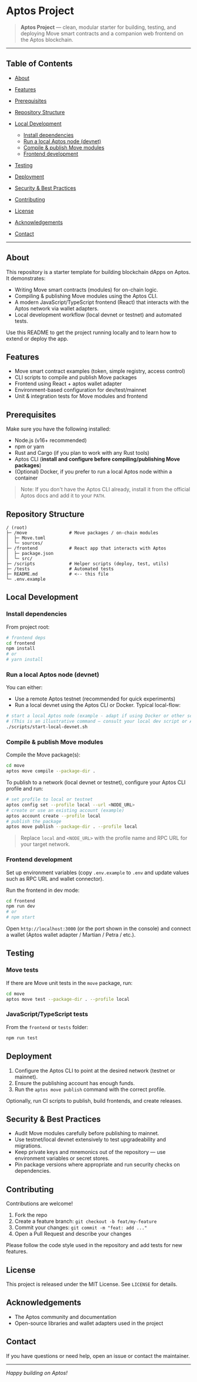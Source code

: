 # Aptos Project

> **Aptos Project** — clean, modular starter for building, testing, and deploying Move smart contracts and a companion web frontend on the Aptos blockchain.

---

## Table of Contents

* [About](#about)
* [Features](#features)
* [Prerequisites](#prerequisites)
* [Repository Structure](#repository-structure)
* [Local Development](#local-development)

  * [Install dependencies](#install-dependencies)
  * [Run a local Aptos node (devnet)](#run-a-local-aptos-node-devnet)
  * [Compile & publish Move modules](#compile--publish-move-modules)
  * [Frontend development](#frontend-development)
* [Testing](#testing)
* [Deployment](#deployment)
* [Security & Best Practices](#security--best-practices)
* [Contributing](#contributing)
* [License](#license)
* [Acknowledgements](#acknowledgements)
* [Contact](#contact)

---

## About

This repository is a starter template for building blockchain dApps on Aptos. It demonstrates:

* Writing Move smart contracts (modules) for on-chain logic.
* Compiling & publishing Move modules using the Aptos CLI.
* A modern JavaScript/TypeScript frontend (React) that interacts with the Aptos network via wallet adapters.
* Local development workflow (local devnet or testnet) and automated tests.

Use this README to get the project running locally and to learn how to extend or deploy the app.

## Features

* Move smart contract examples (token, simple registry, access control)
* CLI scripts to compile and publish Move packages
* Frontend using React + aptos wallet adapter
* Environment-based configuration for dev/test/mainnet
* Unit & integration tests for Move modules and frontend

## Prerequisites

Make sure you have the following installed:

* Node.js (v16+ recommended)
* npm or yarn
* Rust and Cargo (if you plan to work with any Rust tools)
* Aptos CLI (**install and configure before compiling/publishing Move packages**)
* (Optional) Docker, if you prefer to run a local Aptos node within a container

> Note: If you don't have the Aptos CLI already, install it from the official Aptos docs and add it to your `PATH`.

## Repository Structure

```
/ (root)
├─ /move                # Move packages / on-chain modules
│  ├─ Move.toml
│  └─ sources/
├─ /frontend            # React app that interacts with Aptos
│  ├─ package.json
│  └─ src/
├─ /scripts             # Helper scripts (deploy, test, utils)
├─ /tests               # Automated tests
├─ README.md            # <-- this file
└─ .env.example
```

## Local Development

### Install dependencies

From project root:

```bash
# frontend deps
cd frontend
npm install
# or
# yarn install
```

### Run a local Aptos node (devnet)

You can either:

* Use a remote Aptos testnet (recommended for quick experiments)
* Run a local devnet using the Aptos CLI or Docker. Typical local-flow:

```bash
# start a local Aptos node (example - adapt if using Docker or other scripts)
# (This is an illustrative command — consult your local dev script or Aptos docs)
./scripts/start-local-devnet.sh
```

### Compile & publish Move modules

Compile the Move package(s):

```bash
cd move
aptos move compile --package-dir .
```

To publish to a network (local devnet or testnet), configure your Aptos CLI profile and run:

```bash
# set profile to local or testnet
aptos config set --profile local --url <NODE_URL>
# create or use an existing account (example)
aptos account create --profile local
# publish the package
aptos move publish --package-dir . --profile local
```

> Replace `local` and `<NODE_URL>` with the profile name and RPC URL for your target network.

### Frontend development

Set up environment variables (copy `.env.example` to `.env` and update values such as RPC URL and wallet connector).

Run the frontend in dev mode:

```bash
cd frontend
npm run dev
# or
# npm start
```

Open `http://localhost:3000` (or the port shown in the console) and connect a wallet (Aptos wallet adapter / Martian / Petra / etc.).

## Testing

### Move tests

If there are Move unit tests in the `move` package, run:

```bash
cd move
aptos move test --package-dir . --profile local
```

### JavaScript/TypeScript tests

From the `frontend` or `tests` folder:

```bash
npm run test
```

## Deployment

1. Configure the Aptos CLI to point at the desired network (testnet or mainnet).
2. Ensure the publishing account has enough funds.
3. Run the `aptos move publish` command with the correct profile.

Optionally, run CI scripts to publish, build frontends, and create releases.

## Security & Best Practices

* Audit Move modules carefully before publishing to mainnet.
* Use testnet/local devnet extensively to test upgradeability and migrations.
* Keep private keys and mnemonics out of the repository — use environment variables or secret stores.
* Pin package versions where appropriate and run security checks on dependencies.

## Contributing

Contributions are welcome!

1. Fork the repo
2. Create a feature branch: `git checkout -b feat/my-feature`
3. Commit your changes: `git commit -m "feat: add ..."`
4. Open a Pull Request and describe your changes

Please follow the code style used in the repository and add tests for new features.

## License

This project is released under the MIT License. See `LICENSE` for details.

## Acknowledgements

* The Aptos community and documentation
* Open-source libraries and wallet adapters used in the project

## Contact

If you have questions or need help, open an issue or contact the maintainer.

---

*Happy building on Aptos!*
